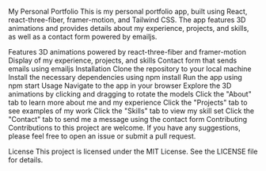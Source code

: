My Personal Portfolio
This is my personal portfolio app, built using React, react-three-fiber, framer-motion, and Tailwind CSS. The app features 3D animations and provides details about my experience, projects, and skills, as well as a contact form powered by emailjs.

Features
3D animations powered by react-three-fiber and framer-motion
Display of my experience, projects, and skills
Contact form that sends emails using emailjs
Installation
Clone the repository to your local machine
Install the necessary dependencies using npm install
Run the app using npm start
Usage
Navigate to the app in your browser
Explore the 3D animations by clicking and dragging to rotate the models
Click the "About" tab to learn more about me and my experience
Click the "Projects" tab to see examples of my work
Click the "Skills" tab to view my skill set
Click the "Contact" tab to send me a message using the contact form
Contributing
Contributions to this project are welcome. If you have any suggestions, please feel free to open an issue or submit a pull request.

License
This project is licensed under the MIT License. See the LICENSE file for details.
